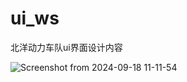 # ui_ws
北洋动力车队ui界面设计内容

![Screenshot from 2024-09-18 11-11-54](https://github.com/user-attachments/assets/a2034e72-7748-448e-8c4a-454e9952b515)
